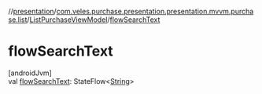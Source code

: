 //[presentation](../../../index.md)/[com.veles.purchase.presentation.presentation.mvvm.purchase.list](../index.md)/[ListPurchaseViewModel](index.md)/[flowSearchText](flow-search-text.md)

# flowSearchText

[androidJvm]\
val [flowSearchText](flow-search-text.md): StateFlow&lt;[String](https://kotlinlang.org/api/latest/jvm/stdlib/kotlin/-string/index.html)&gt;

